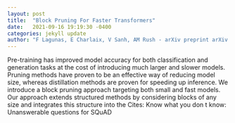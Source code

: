 ```yaml
---
layout: post
title:  "Block Pruning For Faster Transformers"
date:   2021-09-16 19:19:30 -0400
categories: jekyll update
author: "F Lagunas, E Charlaix, V Sanh, AM Rush - arXiv preprint arXiv:2109.04838, 2021"
---
```

Pre-training has improved model accuracy for both classification and generation tasks at the cost of introducing much larger and slower models. Pruning methods have proven to be an effective way of reducing model size, whereas distillation methods are proven for speeding up inference. We introduce a block pruning approach targeting both small and fast models. Our approach extends structured methods by considering blocks of any size and integrates this structure into the Cites: Know what you don t know: Unanswerable questions for SQuAD